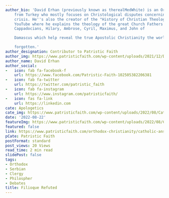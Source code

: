 ```yaml
---
author_bio: 'David Erhan (previously known as therealMedWhite) is an Orthodox convert
    from Turkey who mostly focuses on Christological disputes concerning the Monophysite
    crisis. He''s also the creator of the "History of Christian Theology" series on
    YouTube where he explains the theology of the great Church Fathers such as the
    Cappadocians, Hilary, Ambrose, Cyril, Maximus, and John of

    Damascus which help reveal the true Apostolic Christianity the world has

    forgotten.'
author_designation: Contributor to Patristic Faith
author_img: https://www.patristicfaith.com/wp-content/uploads/2021/12/David20Erhan20headshot-150x150.webp
author_name: David Erhan
author_social:
-   icon: fab fa-facebook-f
    url: https://www.facebook.com/Patristic-Faith-102505382206381
-   icon: fab fa-twitter
    url: https://twitter.com/patristic_faith
-   icon: fab fa-instagram
    url: https://www.instagram.com/patristicfaith/
-   icon: fas fa-link
    url: https://linkedin.com
cate: Apologetics
cate_img: https://www.patristicfaith.com/wp-content/uploads/2022/08/Catholic-Answers-Refuted-on-the-Filioque.png
date: '2022-08-22'
featureImg: https://www.patristicfaith.com/wp-content/uploads/2022/08/Catholic-Answers-Refuted-on-the-Filioque.png
featured: false
link: https://www.patristicfaith.com/orthodox-christianity/catholic-answers-refuted-on-the-filioque/
pCate: Patristic Faith
postFormat: standard
post_views: 20 Views
read_time: 2 min read
slidePost: false
tags:
- Orthodox
- Serbian
- Clergy
- Philospher
- Debates
title: Filioque Refuted
---
```

